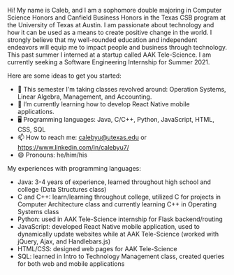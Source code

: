 


Hi! My name is Caleb, and I am a sophomore double majoring in Computer Science Honors and Canfield Business Honors in the Texas CSB program at the University of Texas at Austin. I am passionate about technology and how it can be used as a means to create positive change in the world. I strongly believe that my well-rounded education and independent endeavors will equip me to impact people and business through technology. This past summer I interned at a startup called AAK Tele-Science. I am currently seeking a Software Engineering Internship for Summer 2021. 

Here are some ideas to get you started:

- 🌱 This semester I'm taking classes revolved around: Operation Systems, Linear Algebra, Management, and Accounting.
- 🔭 I’m currently learning how to develop React Native mobile applications.
- 🖥 Programming languages: Java, C/C++, Python, JavaScript, HTML, CSS, SQL
- 📫 How to reach me: calebyu@utexas.edu or https://www.linkedin.com/in/calebyu7/
- 😄 Pronouns: he/him/his

My experiences with programming languages:

- Java: 3-4 years of experience, learned throughout high school and college (Data Structures class)
- C and C++: learn/learning throughout college, utilized C for projects in Computer Architecture class and currently learning C++ in Operating Systems class
- Python: used in AAK Tele-Science internship for Flask backend/routing
- JavaScript: developed React Native mobile application, used to dynamically update websites while at AAK Tele-Science (worked with jQuery, Ajax, and Handlebars.js)
- HTML/CSS: designed web pages for AAK Tele-Science
- SQL: learned in Intro to Technology Management class, created queries for both web and mobile applications


